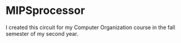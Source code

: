 # MIPSprocessor
 I created this circuit for my Computer Organization course in the fall semester of my second year.
